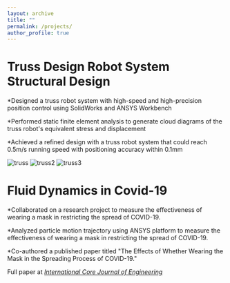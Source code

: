 ```yaml
---
layout: archive
title: ""
permalink: /projects/
author_profile: true
---
```

Truss Design Robot System Structural Design   
=======
*Designed a truss robot system with high-speed and high-precision position control using SolidWorks and ANSYS Workbench

*Performed static finite element analysis to generate cloud diagrams of the truss robot's equivalent stress and displacement

*Achieved a refined design with a truss robot system that could reach 0.5m/s running speed with positioning accuracy within 0.1mm

![truss](https://user-images.githubusercontent.com/127815848/225195466-69503621-de90-4037-8bb5-d6e378af91d4.png)
![truss2](https://user-images.githubusercontent.com/127815848/225196091-acaa3098-3b84-41fc-98e2-f2f78ed9303e.png)
![truss3](https://user-images.githubusercontent.com/127815848/225196105-8e8a0368-3119-4b32-bbe1-39cc4e815844.png)	

Fluid Dynamics in Covid-19    
=======
*Collaborated on a research project to measure the effectiveness of wearing a mask in restricting the spread of COVID-19.

*Analyzed particle motion trajectory using ANSYS platform to measure the effectiveness of wearing a mask in restricting the spread of COVID-19.

*Co-authored a published paper titled "The Effects of Whether Wearing the Mask in the Spreading Process of COVID-19."

Full paper at <i>[International Core Journal of Engineering](https://dx.doi.org/10.6919/ICJE.202012_6(12).0025)</i>


